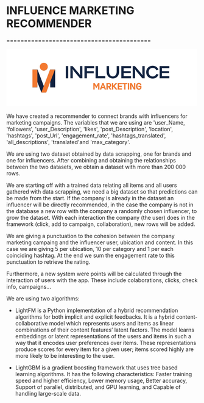 # INFLUENCE MARKETING RECOMMENDER 
=========================================

![alt text](influence_marketing_lib\utils\logo.png)


We have created a recommender to connect brands with influencers for marketing campaigns. The variables that we are using are 'user_Name, 'followers', 'user_Description', 'likes', 'post_Description', 'location', 'hashtags', 'post_Url',	'engagement_rate', 'hashtags_translated', 'all_descriptions', 'translated'and 'max_category'. 

We are using two dataset obtained by data scrapping, one for brands and one for influencers. After combining and obtaining the relationships between the two datasets, we obtain a dataset with more than 200 000 rows.

We are starting off with a trained data relating all items and all users gathered with data scrapping, we need a big dataset so that predictions can be made from the start. If the company is already in the dataset an influencer will be directly recommended, in the case the company is not in the database a new row with the company a randomly chosen influencer, to grow the dataset. With each interaction the company (the user) does in the framework (click, add to campaign, collaboration), new rows will be added.

We are giving a punctuation to the cohesion between the company marketing campaing and the influencer user, ubication and content. In this case we are giving 5 per ubication, 10 per category and 1 per each coinciding hashtag. At the end we sum the engagement rate to this punctuation to retrieve the rating.

Furthermore, a new system were points will be calculated through the interaction of users with the app. These include colaborations, clicks, check info, campaigns...

We are using two algorithms:
- LightFM is a Python implementation of a hybrid recommendation algorithms for both implicit and explicit feedbacks. It is a hybrid content-collaborative model which represents users and items as linear combinations of their content features’ latent factors. The model learns embeddings or latent representations of the users and items in such a way that it encodes user preferences over items. These representations produce scores for every item for a given user; items scored highly are more likely to be interesting to the user.

- LightGBM is a gradient boosting framework that uses tree based learning algorithms. It has the following characteristics: Faster training speed and higher efficiency, Lower memory usage, Better accuracy, Support of parallel, distributed, and GPU learning, and Capable of handling large-scale data.
